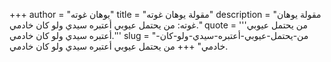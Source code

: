 +++
author = "يوهان غوته"
title = "مقولة يوهان غوته"
description = "مقولة يوهان غوته: من يحتمل عيوبي أعتبره سيدي ولو كان خادمي."
quote = '''من يحتمل عيوبي أعتبره سيدي ولو كان خادمي.'''
slug = "من-يحتمل-عيوبي-أعتبره-سيدي-ولو-كان-خادمي"
+++
من يحتمل عيوبي أعتبره سيدي ولو كان خادمي.
